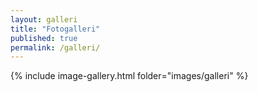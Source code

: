 ```yaml
---
layout: galleri
title: "Fotogalleri"
published: true
permalink: /galleri/
---
```


<div class="tiles">

{% include image-gallery.html folder="images/galleri" %}

</div><!-- /.tiles -->
